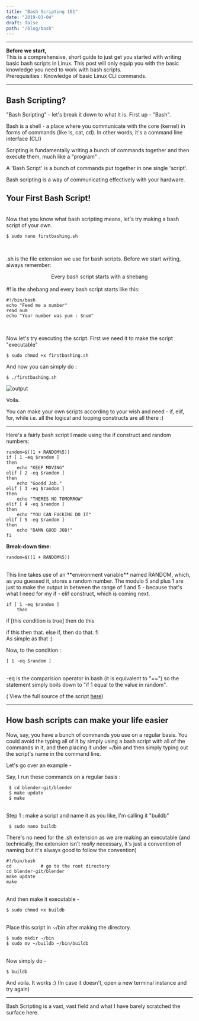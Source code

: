 ```yaml
---
title: "Bash Scripting 101"
date: "2019-03-04"
draft: false
path: "/blog/bash"
---
```


***

**Before we start,** <br>
This is a comprehensive, short guide to just get you started with writing basic bash scripts in Linux. This post will only equip you with the basic knowledge you need to work with bash scripts.
<br>
Prerequisities : Knowledge of basic Linux CLI commands.
<br>

***

## Bash Scripting? <br>

"Bash Scripting" - let's break it down to what it is. First up - "Bash". <br>

Bash is a shell - a place where you communicate with the core (kernel) in forms of commands (like ls, cat, cd). In other words, it's a command line interface (CLI) <br>

Scripting  is fundamentally writing a bunch of commands together and then execute them, much like a "program" . <br>

A 'Bash Script' is a bunch of commands put together in one single 'script'. <br>

Bash scripting is a way of communicating effectively with your hardware. <br>

## Your First Bash Script!
<br>
Now that you know what bash scripting means, let's try making a bash script of your own. <br>

```
$ sudo nano firstbashing.sh
```
<br>

.sh is the file extension we use for bash scripts. Before we start writing, always remember:

<center> Every bash script starts with a shebang </center>

<br>
 #! is the shebang and every bash script starts like this:

```
#!/bin/bash
echo "Feed me a number" 
read num 
echo "Your number was yum : $num"
```
<br>

Now let's try executing the script. First we need it to make the script "executable" <br>

```
$ sudo chmod +x firstbashing.sh
```
And now you can simply do : <br>

```
$ ./firstbashing.sh
```
<img src="https://lh3.googleusercontent.com/tt7deZPwewu7mRaHW4KNzy-2dyrSAJohQi70IVK59GXfzvtXUPew75xVTnoZJwJ78mF3G9axoiCiTf_Lp199b2ujsbx3JYu6JRJyX2vsdzGAKPMUofnjXu-JPfyA0GOHlB7r5pzlxcAKeIO4Jx1TlXNaADDihHCKWb6buygosSggQgViYboqghzOZD-pzcY4JqdeSP7bR-2KWv_Dj8AI5vKwJFO4H-ykSJVmhlt4NUr0Bv1X3PZw7ltG1SNFHcT8XjYaKPxJyChCMaEWWhd9TUhSlC4ljMwJxLo60FhYsiew30ApoiJ9Rg_KWF1zaSkrNXIjNJnsoCBrqtCT8XQjMQm8McEb6knJ0WpMcXgakOXH5OfuZ7ii0eq02xU76iI6--ABcofsnyBefGx-CpnBpjEphbxpkJ7LnjbrR1GCvcN-k7Y20M-jvq7PxgkAQtXRXlss-7fGO2qV_flH9RyDioU-34K7kYZTSdYzljt0gNDFE77DxdM-Jn0Ga_UnDChh7YHeNDI5BXF9h0J2IevmkVJNzYK6Q4mJmTBp29l5rCZ-ZnjqmM9aGRmhIwJtsXx9Ikqjqrin1kajc2th7rnkov7u4tGLoxnB2SW1Hbq7cXasHmh4Bi11QUK54WLcmb2TEBGYYCOtHgPTjaBVpZFrbz2fQd-NINY=w660-h143-no" alt="output"/>
<br>

Voila. <br>

You can make your own scripts according to your wish and need - if, elif, for, while i.e. all the logical and looping constructs are all there :) <br>

***

Here's a fairly bash script I made using the if construct and random numbers: <br>

```
random=$((1 + RANDOM%5)) 
if [ 1 -eq $random ] 
then 
	echo "KEEP MOVING"
elif [ 2 -eq $random ] 
then 
	echo "Goodd Job." 
elif [ 3 -eq $random ] 
then 
	echo "THERES NO TOMORROW" 
elif [ 4 -eq $random ] 
then 
	echo "YOU CAN FUCKING DO IT" 
elif [ 5 -eq $random ] 
then 
	echo "DAMN GOOD JOB!" 
fi
```
**Break-down time:** <br>

```  
random=$((1 + RANDOM%5)) 
```
<br>
This line takes use of an **environment variable** named RANDOM, which, as you guessed it, stores a random number. The modulo 5 and plus 1 are just to make the output in between the range of 1 and 5 - because that's what I need for my if - elif construct, which is coming next.
<br>

``` 
if [ 1 -eq $random ]
	then 
```

if [this condition is true]
then
	do this

if this then that. else if, then do that. fi <br> 
As simple as that :) 

Now, to the condition : <br>
```
[ 1 -eq $random ]
```
<br>
-eq is the comparision operator in bash (it is equivalent to "==") so the statement simply boils down to "if 1 equal to the value in random". <br>

( View the full source of the script [here](https://github.com/akhilam512/BashedPotatoes/blob/master/motiv)) <br>

*** 

## How bash scripts can make your life easier


Now, say, you have a bunch of commands you use on a regular basis. You could avoid the typing all of it by simply using a bash script with all of the commands in it, and then placing it under ~/bin and then simply typing out the script's name in the command line.<br>

Let's go over an example - <br>

Say, I run these commands on a regular basis : <br>

```
 $ cd blender-git/blender 
 $ make update 
 $ make
```
<br>
Step 1 : make a script and name it as you like, I'm calling it "buildb" <br> 

```
 $ sudo nano buildb 
```
There's no need for the .sh extension as we are making an executable (and technically, the extension isn't *really* necessary, it's just a convention of naming but it's always good to follow the convention) <br>

```
#!/bin/bash 
cd           # go to the root directory 
cd blender-git/blender 
make update 
make
```
<br>
And then make it executable - <br>

```
$ sudo chmod +x buildb
```
<br> Place this script in ~/bin after making the directory. <br>

```
$ sudo mkdir ~/bin 
$ sudo mv ~/buildb ~/bin/buildb
```

<br>
Now simply do - <br>

```
$ buildb
```
And voila. It works :) (In case it doesn't, open a new terminal instance and try again) <br>


***

Bash Scripting is a vast, vast field and what I have barely scratched the surface here.

